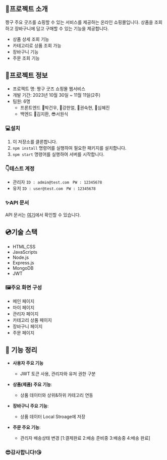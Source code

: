 ## 🎁프로젝트 소개

짱구 주요 굿즈를 쇼핑할 수 있는 서비스를 제공하는 온라인 쇼핑몰입니다. 
상품을 조회하고 장바구니에 담고 구매할 수 있는 기능을 제공합니다.

- 상품 상세 조회 기능
- 카테고리로 상품 조회 가능
- 장바구니 기능
- 주문 조회 기능

## 🔌프로젝트 정보

- 프로젝트 명: 짱구 굿즈 쇼핑몰 웹서비스
- 개발 기간: 2023년 10월 30일 ~ 11월 11일(2주)
- 팀원: 6명
    - 프론트엔드
        👨박건우, 👦강한얼, 👧권숙현, 👩심혜진
    - 백엔드
        🧑김지환, 😎서원식

### 💻설치

1. 이 저장소를 클론합니다.
2. `npm install` 명령어를 실행하여 필요한 패키지를 설치합니다.
3. `npm start` 명령어를 실행하여 서버를 시작합니다.

### 👇테스트 계정

- 관리자
    `ID : admin@test.com `
    `PW : 12345678`
- 유저
    `ID : user@test.com `
    `PW : 12345678`

### ✨API 문서

API 문서는 [여기](https://documenter.getpostman.com/view/30669436/2s9YXh5NWB)에서 확인할 수 있습니다.

## 💿기술 스택
- HTML,CSS
- JavaScripts
- Node.js
- Express.js
- MongoDB
- JWT

### 🖼주요 화면 구성

 - 메인 페이지
 - 마이 페이지
 - 관리자 페이지
 - 카테고리 상품 페이지
 - 장바구니 페이지
 - 주문 페이지

## 🚨 기능 정리

- **사용자 주요 기능**
    - JWT 토큰 사용, 관리자와 유저 권한 구분

- **상품(제품) 주요 기능**: 
    - 상품 데이터와 상위&하위 카테고리 연동

- **장바구니 주요 기능**: 
    - 상품 데이터 Local Stroage에 저장 
    
- **주문 주요 기능**: 
    - 관리자 배송상태 변경 [1:결제완료 2:배송 준비중 3:배송중 4:배송 완료]
   
### 😎감사합니다!😘
